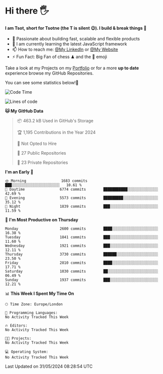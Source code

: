 # Hi there :raised_hand_with_fingers_splayed:
#### I am Tsot, short for Tsotne (the T is silent :wink:). I build & break things :space_invader:
- :telescope: Passionate about building fast, scalable and flexible products
- :seedling: I am currently learning the latest JavaScript framework 
- :mailbox: How to reach me: [@My LinkedIn](https://www.linkedin.com/in/tsotne-gvadzabia/) or [@My Website](https://tsotne.co.uk/contact)
- :zap: Fun Fact: Big Fan of chess ♟ and the 👾 emoji

Take a look at my Projects on my [Portfolio](https://tsotne.co.uk/) or for a more **up to date** experience browse my GitHub Repositories.

You can see some statistics below!:space_invader:
<!--START_SECTION:waka-->
![Code Time](http://img.shields.io/badge/Code%20Time-761%20hrs%202%20mins-blue)

![Lines of code](https://img.shields.io/badge/From%20Hello%20World%20I%27ve%20Written-6.0%20million%20lines%20of%20code-blue)

**🐱 My GitHub Data** 

> 📦 463.2 kB Used in GitHub's Storage 
 > 
> 🏆 1,195 Contributions in the Year 2024
 > 
> 🚫 Not Opted to Hire
 > 
> 📜 27 Public Repositories 
 > 
> 🔑 23 Private Repositories 
 > 
**I'm an Early 🐤** 

```text
🌞 Morning                1683 commits        ███░░░░░░░░░░░░░░░░░░░░░░   10.61 % 
🌆 Daytime                6774 commits        ███████████░░░░░░░░░░░░░░   42.69 % 
🌃 Evening                5573 commits        █████████░░░░░░░░░░░░░░░░   35.12 % 
🌙 Night                  1839 commits        ███░░░░░░░░░░░░░░░░░░░░░░   11.59 % 
```
📅 **I'm Most Productive on Thursday** 

```text
Monday                   2600 commits        ████░░░░░░░░░░░░░░░░░░░░░   16.38 % 
Tuesday                  1841 commits        ███░░░░░░░░░░░░░░░░░░░░░░   11.60 % 
Wednesday                1921 commits        ███░░░░░░░░░░░░░░░░░░░░░░   12.11 % 
Thursday                 3730 commits        ██████░░░░░░░░░░░░░░░░░░░   23.50 % 
Friday                   2810 commits        ████░░░░░░░░░░░░░░░░░░░░░   17.71 % 
Saturday                 1030 commits        ██░░░░░░░░░░░░░░░░░░░░░░░   06.49 % 
Sunday                   1937 commits        ███░░░░░░░░░░░░░░░░░░░░░░   12.21 % 
```


📊 **This Week I Spent My Time On** 

```text
🕑︎ Time Zone: Europe/London

💬 Programming Languages: 
No Activity Tracked This Week

🔥 Editors: 
No Activity Tracked This Week

🐱‍💻 Projects: 
No Activity Tracked This Week

💻 Operating System: 
No Activity Tracked This Week
```


 Last Updated on 31/05/2024 08:28:54 UTC
<!--END_SECTION:waka-->
